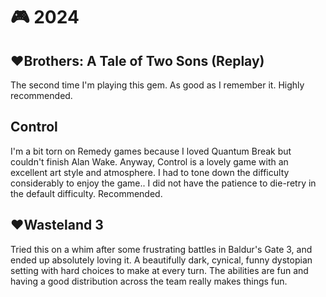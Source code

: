 # 🎮 2024

## ♥**Brothers: A Tale of Two Sons** (Replay)

The second time I'm playing this gem. As good as I remember it. Highly
recommended.

## Control

I'm a bit torn on Remedy games because I loved Quantum Break but couldn't
finish Alan Wake. Anyway, Control is a lovely game with an excellent art style
and atmosphere. I had to tone down the difficulty considerably to enjoy the
game.. I did not have the patience to die-retry in the default difficulty.
Recommended.


## ♥**Wasteland 3**

Tried this on a whim after some frustrating battles in Baldur's Gate
3, and ended up absolutely loving it. A beautifully dark, cynical,
funny dystopian setting with hard choices to make at every turn. The
abilities are fun and having a good distribution across the team
really makes things fun.
